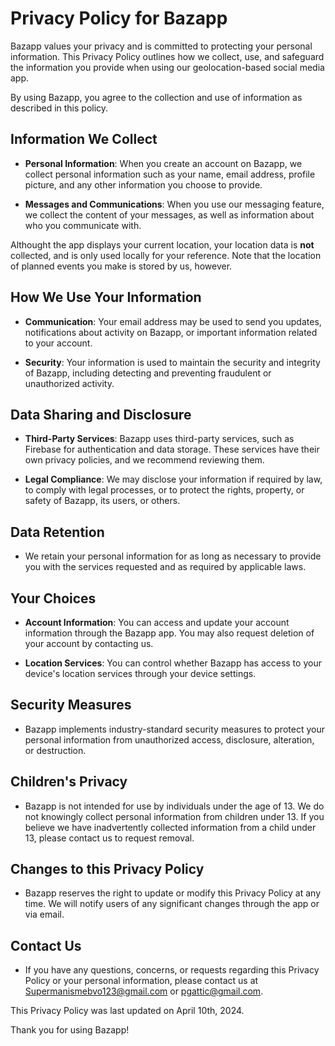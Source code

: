 # Privacy Policy for Bazapp

Bazapp values your privacy and is committed to protecting your personal information. This Privacy Policy outlines how we collect, use, and safeguard the information you provide when using our geolocation-based social media app.

By using Bazapp, you agree to the collection and use of information as described in this policy.

## Information We Collect

- **Personal Information**: When you create an account on Bazapp, we collect personal information such as your name, email address, profile picture, and any other information you choose to provide.

- **Messages and Communications**: When you use our messaging feature, we collect the content of your messages, as well as information about who you communicate with.

Althought the app displays your current location, your location data is **not** collected, and is only used locally for your reference. Note that the location of planned events you make is stored by us, however.

## How We Use Your Information

- **Communication**: Your email address may be used to send you updates, notifications about activity on Bazapp, or important information related to your account.

- **Security**: Your information is used to maintain the security and integrity of Bazapp, including detecting and preventing fraudulent or unauthorized activity.

## Data Sharing and Disclosure

- **Third-Party Services**: Bazapp uses third-party services, such as Firebase for authentication and data storage. These services have their own privacy policies, and we recommend reviewing them.

- **Legal Compliance**: We may disclose your information if required by law, to comply with legal processes, or to protect the rights, property, or safety of Bazapp, its users, or others.

## Data Retention

- We retain your personal information for as long as necessary to provide you with the services requested and as required by applicable laws.

## Your Choices

- **Account Information**: You can access and update your account information through the Bazapp app. You may also request deletion of your account by contacting us.

- **Location Services**: You can control whether Bazapp has access to your device's location services through your device settings.

## Security Measures

- Bazapp implements industry-standard security measures to protect your personal information from unauthorized access, disclosure, alteration, or destruction.

## Children's Privacy

- Bazapp is not intended for use by individuals under the age of 13. We do not knowingly collect personal information from children under 13. If you believe we have inadvertently collected information from a child under 13, please contact us to request removal.

## Changes to this Privacy Policy

- Bazapp reserves the right to update or modify this Privacy Policy at any time. We will notify users of any significant changes through the app or via email.

## Contact Us

- If you have any questions, concerns, or requests regarding this Privacy Policy or your personal information, please contact us at Supermanismebvo123@gmail.com or pgattic@gmail.com.

This Privacy Policy was last updated on April 10th, 2024.

Thank you for using Bazapp!